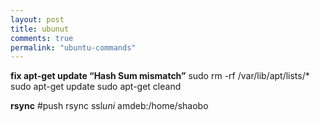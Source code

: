 ```yaml
---
layout: post
title: ubunut
comments: true
permalink: "ubuntu-commands"
---
```


__fix apt-get update “Hash Sum mismatch”__
sudo rm -rf /var/lib/apt/lists/*
sudo apt-get update
sudo apt-get cleand

__rsync__
#push
rsync ssl*uni* amdeb:/home/shaobo